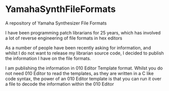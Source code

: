# YamahaSynthFileFormats
A repository of Yamaha Synthesizer File Formats

I have been programming patch librarians for 25 years, which has involved a lot of reverse engineering of file formats in hex editors

As a number of people have been recently asking for information, and whilst I do not want to release my librarian source code, I decided to publish the information I have on the file formats.

I am publishing the information in 010 Editor Template format. Whilst you do not need 010 Editor to read the templates, as they are written in a C like code syntax, the power of an 010
Editor template is that you can run it over a file to decode the information within the 010 Editor
